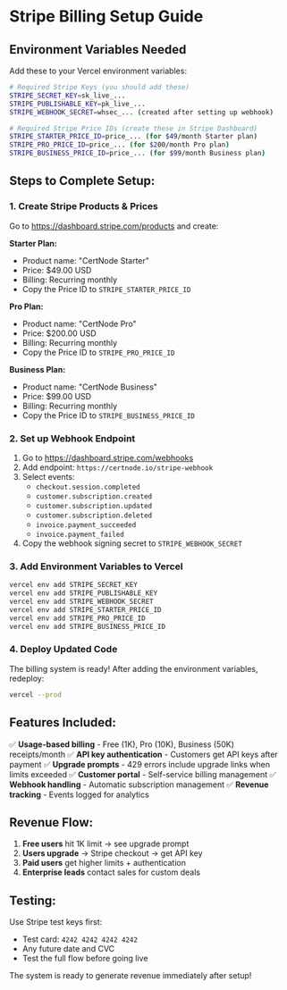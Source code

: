 # Stripe Billing Setup Guide

## Environment Variables Needed

Add these to your Vercel environment variables:

```bash
# Required Stripe Keys (you should add these)
STRIPE_SECRET_KEY=sk_live_...
STRIPE_PUBLISHABLE_KEY=pk_live_...
STRIPE_WEBHOOK_SECRET=whsec_... (created after setting up webhook)

# Required Stripe Price IDs (create these in Stripe Dashboard)
STRIPE_STARTER_PRICE_ID=price_... (for $49/month Starter plan)
STRIPE_PRO_PRICE_ID=price_... (for $200/month Pro plan)
STRIPE_BUSINESS_PRICE_ID=price_... (for $99/month Business plan)
```

## Steps to Complete Setup:

### 1. Create Stripe Products & Prices
Go to https://dashboard.stripe.com/products and create:

**Starter Plan:**
- Product name: "CertNode Starter"
- Price: $49.00 USD
- Billing: Recurring monthly
- Copy the Price ID to `STRIPE_STARTER_PRICE_ID`

**Pro Plan:**
- Product name: "CertNode Pro"
- Price: $200.00 USD
- Billing: Recurring monthly
- Copy the Price ID to `STRIPE_PRO_PRICE_ID`

**Business Plan:**
- Product name: "CertNode Business"
- Price: $99.00 USD
- Billing: Recurring monthly
- Copy the Price ID to `STRIPE_BUSINESS_PRICE_ID`

### 2. Set up Webhook Endpoint
1. Go to https://dashboard.stripe.com/webhooks
2. Add endpoint: `https://certnode.io/stripe-webhook`
3. Select events:
   - `checkout.session.completed`
   - `customer.subscription.created`
   - `customer.subscription.updated`
   - `customer.subscription.deleted`
   - `invoice.payment_succeeded`
   - `invoice.payment_failed`
4. Copy the webhook signing secret to `STRIPE_WEBHOOK_SECRET`

### 3. Add Environment Variables to Vercel
```bash
vercel env add STRIPE_SECRET_KEY
vercel env add STRIPE_PUBLISHABLE_KEY
vercel env add STRIPE_WEBHOOK_SECRET
vercel env add STRIPE_STARTER_PRICE_ID
vercel env add STRIPE_PRO_PRICE_ID
vercel env add STRIPE_BUSINESS_PRICE_ID
```

### 4. Deploy Updated Code
The billing system is ready! After adding the environment variables, redeploy:

```bash
vercel --prod
```

## Features Included:

✅ **Usage-based billing** - Free (1K), Pro (10K), Business (50K) receipts/month
✅ **API key authentication** - Customers get API keys after payment
✅ **Upgrade prompts** - 429 errors include upgrade links when limits exceeded
✅ **Customer portal** - Self-service billing management
✅ **Webhook handling** - Automatic subscription management
✅ **Revenue tracking** - Events logged for analytics

## Revenue Flow:

1. **Free users** hit 1K limit → see upgrade prompt
2. **Users upgrade** → Stripe checkout → get API key
3. **Paid users** get higher limits + authentication
4. **Enterprise leads** contact sales for custom deals

## Testing:

Use Stripe test keys first:
- Test card: `4242 4242 4242 4242`
- Any future date and CVC
- Test the full flow before going live

The system is ready to generate revenue immediately after setup!